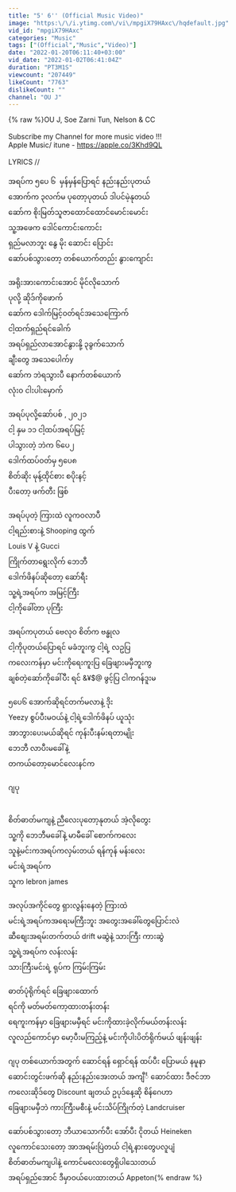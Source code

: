 ```yaml
---
title: "5' 6'' (Official Music Video)"
image: "https:\/\/i.ytimg.com\/vi\/mpgiX79HAxc\/hqdefault.jpg"
vid_id: "mpgiX79HAxc"
categories: "Music"
tags: ["(Official","Music","Video)"]
date: "2022-01-20T06:11:40+03:00"
vid_date: "2022-01-02T06:41:04Z"
duration: "PT3M1S"
viewcount: "207449"
likeCount: "7763"
dislikeCount: ""
channel: "OU J"
---
```

{% raw %}OU J, Soe Zarni Tun, Nelson &amp; CC<br /><br />Subscribe my Channel for more music video !!!<br />Apple Music/ itune - <a rel="nofollow" target="blank" href="https://apple.co/3Khd9QL">https://apple.co/3Khd9QL</a><br /><br />LYRICS //<br /><br />အရပ်က ၅ပေ ၆  မှန်မှန်ပြောရင် နည်းနည်းပုတယ် <br />အောက်က ၃လက်မ ပုတော့ပုတယ် ဒါပင်မဲ့နုတယ်<br />ဆော်က စိုးမြတ်သူဇာထောင်ထောင်မောင်းမောင်း <br />သူ့အဖေက ဒေါင်ကောင်းကောင်း<br />ရှည်မလာဘူး နွေ မိုး ဆောင်း ပြောင်း<br />ဆော်ပစ်သွားတော့ တစ်ယောက်တည်း နွားကျောင်း<br /> <br />အရိုးအားကောင်းအောင် မိုင်လိုသောက် <br />ပုလို့ ဆိုဒ်ကိုဖောက်<br />ဆော်က ဒေါက်မြင့်ဝတ်ရင်အသေကြောက်<br />ငါ့ထက်ရှည်ရင်ခေါက်<br />အရပ်ရှည်လာအောင်နွားနို့ ၃ခွက်သောက်<br />ချီးတွေ အသေပေါက်y<br />ဆော်က ဘဲရသွားပီ နောက်တစ်ယောက်<br />လုံးဝ ငါးပါးမှောက်<br /><br />အရပ်ပုလို့ဆော်ပစ် , ၂၀၂၁ <br />ငါ့ နှမ ၁၁ ငါ့ထပ်အရပ်မြင့်<br />ပါသွားတဲ့ ဘဲက ၆ပေ၂ <br />ဒေါက်ထပ်ဝတ်မှ ၅ပေ၈<br />စိတ်ဆိုး မုန့်ထိုင်စား စပိုးနင့်<br />ပီးတော့ ဖက်တီး ဖြစ်<br /><br />အရပ်ပုတဲ့ ကြားထဲ လူကဝလာပီ<br />ငါ့ရည်းစားနဲ့ Shooping ထွက်<br />Louis V နဲ့ Gucci<br />ကြိုက်တာရွေးလိုက် ဘေဘီ<br />ဒေါက်ဖိနပ်ဆိုတော့ ဆော်ရီး<br />သူ့ရဲ့အရပ်က အမြင့်ကြီး <br />ငါ့ကိုခေါ်တာ ပုကြီး<br /><br />အရပ်ကပုတယ် ဗေလုဝ စိတ်က ဗန္ဓုလ<br />ငါ့ကိုပုတယ်ပြောရင် မခံဘူးကွ ငါ့ရဲ့ လဥပြ<br />ကလေးကန်မှာ မင်းကိုရေးကူးပြ ခြေဖျားမမှီဘူးကွ<br />ချစ်တဲ့ဆော်ကိုခေါ်ပီး ရင် &amp;¥$@ ဖွင့်ပြ ငါကဂန်ဒူးမ<br /><br />၅ပေ၆ အောက်ဆိုရင်တက်မလာနဲ့ ဒိုး<br />Yeezy စွပ်ပီးမဝယ်နဲ့ ငါ့ရဲ့ဒေါက်ဖိနပ် ယူသုံး<br />အာဘွားပေးမယ်ဆိုရင် ကုန်းပီးနမ်းရတာမျိုး<br />ဘေဘီ လာပီးမခေါ်နဲ့ <br />တကယ်တော့မောင်လေးနင်က<br /><br />ဂျပု <br /><br /><br />စိတ်ဓာတ်မကျနဲ့ ညီလေးပုတော့နုတယ် အဲ့လိုတွေး<br />သူ့ကို ဘေဘီမခေါ်နဲ့ မာမီခေါ် စောက်ကလေး<br />သူနဲ့မင်းကအရပ်ကလှမ်းတယ် ရန်ကုန် မန်းလေး<br />မင်းရဲ့အရပ်က <br />သူက lebron james<br /><br />အလုပ်အကိုင်တွေ ရှားလွန်းနေတဲ့ ကြားထဲ <br />မင်းရဲ့အရပ်ကအရေးမကြီးဘူး အတွေးအခေါ်တွေပြောင်းလဲ<br />ဆီစျေးအရမ်းတက်တယ် drift မဆွဲနဲ့ သားကြီး ကားဆွဲ<br />သူ့ရဲ့အရပ်က လန်းလန်း<br />သားကြီးမင်းရဲ့ ရုပ်က ကြမ်းကြမ်း<br /> <br />ဓာတ်ပုံရိုက်ရင် ခြေဖျားထောက် <br />ရင်ကို မတ်မတ်ကော့ထားတန်းတန်း<br />ရေကူးကန်မှာ ခြေဖျားမမှီရင် မင်းကိုထားခဲ့လိုက်မယ်တန်းလန်း <br />လူလည်ကောင်မှာ မော့ပီးမကြည့်နဲ့ မင်းကိုပါးပိတ်ရိုက်မယ် ဖျန်းဖျန်း<br /><br />ဂျပု တစ်ယောက်အတွက် ဆောင်ရန် ရှောင်ရန် ထပ်ပီး ပြောမယ် နမူနာ <br />ဆောင်းတွင်းဖက်ဆို နည်းနည်းအေးတယ် အကျီင်္ ဆောင်ထား ဒီဇင်ဘာ<br />ကလေးဆိုဒ်တွေ Discount ချတယ် ဥပုဒ်နေ့ဆို စိန်ဂေဟာ <br />ခြေဖျားမမှီဘဲ ကားကြီးမစီးနဲ့ မင်းသိပ်ကြိုက်တဲ့ Landcruiser<br /><br />ဆော်ပစ်သွားတော့ ဘီယာသောက်ပီး အော်ပီး ငိုတယ် Heineken<br />လူကောင်သေးတော့ အာအရမ်းပြဲတယ် ငါ့ရဲ့နားတွေပလူပျံ<br />စိတ်ဓာတ်မကျပါနဲ့ ကောင်မလေးတွေရှိပါသေးတယ် <br />အရပ်ရှည်အောင် ဒီမှာဝယ်ပေးထားတယ် Appeton{% endraw %}
